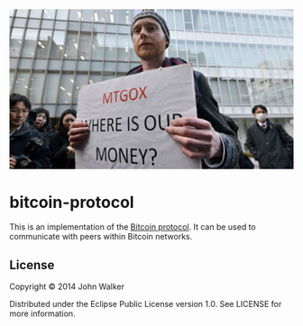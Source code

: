 <img src="img/millions.jpg">

# bitcoin-protocol

This is an implementation of the
[Bitcoin protocol](https://en.bitcoin.it/wiki/Protocol_specification). It
can be used to communicate with peers within Bitcoin networks.


## License

Copyright © 2014 John Walker

Distributed under the Eclipse Public License version 1.0. See LICENSE
for more information.
